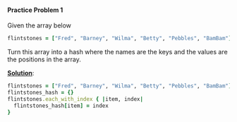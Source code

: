 #### Practice Problem 1

Given the array below

```ruby
flintstones = ["Fred", "Barney", "Wilma", "Betty", "Pebbles", "BamBam"]
```

Turn this array into a hash where the names are the keys and the values are the positions in the array.

<ins>**Solution**</ins>:

```ruby
flintstones = ["Fred", "Barney", "Wilma", "Betty", "Pebbles", "BamBam"]
flintstones_hash = {}
flintstones.each_with_index { |item, index| 
  flintstones_hash[item] = index
}
```